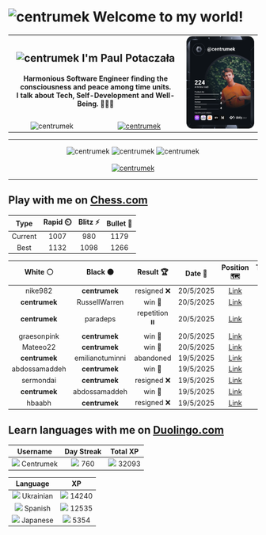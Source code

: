 <h1>
  <img
    src="https://emojis.slackmojis.com/emojis/images/1531849430/4246/blob-sunglasses.gif"
    width="30"
    alt="centrumek"
  />
  Welcome to my world!
</h1>

<table>
  <tbody>
    <tr>
      <td align="center" width="70%" colspan="2">
        <h2>
          <img
            src="https://raw.githubusercontent.com/MartinHeinz/MartinHeinz/master/wave.gif"
            width="30px"
            alt="centrumek"
          />
          I'm Paul Potaczała
        </h2>
        <h4>
          Harmonious Software Engineer finding the consciousness and peace among time units.
          <br/>
          I talk about Tech, Self-Development and Well-Being. 🌿🧘🚀
        </h4>
      </td>
      <td width="30%" rowspan="2">
        <a href="https://app.daily.dev/centrumek">
          <img
            src="./devcard.svg"
            alt="centrumek"
          />
        </a>
      </td>
    </tr>
    <tr align="center">
      <td>
        <img
          src="https://komarev.com/ghpvc/?username=centrumek&label=visitors&color=0e75b6&style=flat"
          alt="centrumek"
        >
      </td>
      <td>
        <a href="https://stackoverflow.com/users/14496012/centrumek">
          <img
            src="https://stackoverflow.com/users/flair/14496012.png?theme=dark"
            alt="centrumek"
          >
        </a>
      </td>
    </tr>
  </tbody>
</table>

---
<div align="center">
  <img 
    src="https://github-readme-stats.vercel.app/api?username=centrumek&show_icons=true&count_private=true&theme=dark&hide_border=true&hide=issues,contribs&bg_color=00000000"
    alt="centrumek"
  />
  <img
    src="https://github-readme-stats.vercel.app/api/top-langs/?username=centrumek&layout=compact&hide_border=true&theme=dark&bg_color=00000000&langs_count=6&exclude_repo=air-statistic-app"
    alt="centrumek"
  />
  <img 
    src="https://github-readme-streak-stats.herokuapp.com?user=centrumek&theme=dark&hide_border=true&background=FFFFFF00"
    alt="centrumek"
  />
  <br/>
  <br/>
  <a href="https://www.buymeacoffee.com/centrumek">
    <img
      src="https://cdn.buymeacoffee.com/buttons/v2/default-orange.png"
      height="50"
      width="210"
      alt="centrumek"
    />
  </a>
</div>

---

## Play with me on [Chess.com](https://www.chess.com/member/centrumek)

<div align="center">
<!--START_SECTION:chessStats-->
<!-- Automatically generated with https://github.com/Balastrong/chess-stats-action -->

| Type | Rapid ⏲️ | Blitz ⚡ | Bullet 🔫 |
|:---:|:---:|:---:|:---:|
| Current | 1007 | 980 | 1179 |
| Best | 1132 | 1098 | 1266 |

| White ⚪ | Black ⚫ | Result 🏆 | Date 📅 | Position 🗺️ | Type 🕕 |
|:---:|:---:|:---:|:---:|:---:|:---:|
| nike982 | **centrumek** | resigned ❌ | 20/5/2025 | <a href="http://www.ee.unb.ca/cgi-bin/tervo/fen.pl?select=8/8/5k2/2K1p3/1P6/P2P4/6PP/8 b - - 1 32">Link</a> | Blitz |
| **centrumek** | RussellWarren | win 🥇 | 20/5/2025 | <a href="http://www.ee.unb.ca/cgi-bin/tervo/fen.pl?select=8/8/p7/P1K5/1P6/2Pkp1Np/7P/4R3 b - - 4 53">Link</a> | Blitz |
| **centrumek** | paradeps | repetition ⏸️ | 20/5/2025 | <a href="http://www.ee.unb.ca/cgi-bin/tervo/fen.pl?select=8/5r2/PK6/5k2/8/8/8/8 b - - 10 59">Link</a> | Blitz |
| graesonpink | **centrumek** | win 🥇 | 20/5/2025 | <a href="http://www.ee.unb.ca/cgi-bin/tervo/fen.pl?select=rn1qk1n1/pp2b2r/2p1bp2/3p3p/3P3P/2N3B1/PPP3P1/2K1RBNR w q - 0 15">Link</a> | Blitz |
| Mateeo22 | **centrumek** | win 🥇 | 20/5/2025 | <a href="http://www.ee.unb.ca/cgi-bin/tervo/fen.pl?select=rnb1kbnr/pp3ppp/2pqp3/8/3P4/2N2N2/PPP2PPP/R1BQKB1R w KQkq - 2 6">Link</a> | Blitz |
| **centrumek** | emilianotuminni | abandoned  | 19/5/2025 | <a href="http://www.ee.unb.ca/cgi-bin/tervo/fen.pl?select=8/8/3k2r1/2p3Pn/8/8/5PK1/8 w - - 0 41">Link</a> | Blitz |
| abdossamaddeh | **centrumek** | win 🥇 | 19/5/2025 | <a href="http://www.ee.unb.ca/cgi-bin/tervo/fen.pl?select=8/8/4p3/3pP1p1/2pP1p1p/2P2q1P/k7/6K1 b - - 1 60">Link</a> | Blitz |
| sermondai | **centrumek** | resigned ❌ | 19/5/2025 | <a href="http://www.ee.unb.ca/cgi-bin/tervo/fen.pl?select=8/ppQ3k1/2p2rp1/3p4/3P4/2P4R/PP3PP1/5RK1 b - - 3 34">Link</a> | Blitz |
| **centrumek** | abdossamaddeh | win 🥇 | 19/5/2025 | <a href="http://www.ee.unb.ca/cgi-bin/tervo/fen.pl?select=8/5pk1/4p3/p2p2PP/2rPb3/P1P5/1P3R1R/2K5 b - - 0 32">Link</a> | Blitz |
| hbaabh | **centrumek** | resigned ❌ | 19/5/2025 | <a href="http://www.ee.unb.ca/cgi-bin/tervo/fen.pl?select=8/5p2/7p/8/4k1P1/7P/PPP5/2K1R3 b - - 0 36">Link</a> | Blitz |

<!--END_SECTION:chessStats-->
</div>

## Learn languages with me on [Duolingo.com](https://www.duolingo.com/profile/Centrumek)

<div align="center">
<!--START_SECTION:duolingoStats-->
<!-- Automatically generated with https://github.com/centrumek/duolingo-readme-stats-->

| Username | Day Streak | Total XP |
|:---:|:---:|:---:|
| <img src="https://raw.githubusercontent.com/centrumek/duolingo-readme-stats/main/assets/duolingo.png" height="12"> Centrumek | <img src="https://raw.githubusercontent.com/centrumek/duolingo-readme-stats/main/assets/streakinactive.svg" height="12"> 760 | <img src="https://raw.githubusercontent.com/centrumek/duolingo-readme-stats/main/assets/xp.svg" height="12"> 32093 | <img src="https://raw.githubusercontent.com/centrumek/duolingo-readme-stats/main/assets/xp.svg" height="12"> 0 |

| Language | XP |
|:---:|:---:|
| <img src="https://raw.githubusercontent.com/centrumek/duolingo-readme-stats/main/assets/langs/ukrainian.svg" height="12"> Ukrainian | <img src="https://raw.githubusercontent.com/centrumek/duolingo-readme-stats/main/assets/xp.svg" height="12"> 14240 |
| <img src="https://raw.githubusercontent.com/centrumek/duolingo-readme-stats/main/assets/langs/spanish.svg" height="12"> Spanish | <img src="https://raw.githubusercontent.com/centrumek/duolingo-readme-stats/main/assets/xp.svg" height="12"> 12535 |
| <img src="https://raw.githubusercontent.com/centrumek/duolingo-readme-stats/main/assets/langs/japanese.svg" height="12"> Japanese | <img src="https://raw.githubusercontent.com/centrumek/duolingo-readme-stats/main/assets/xp.svg" height="12"> 5354 |

<!--END_SECTION:duolingoStats-->
</div>
<!--
**centrumek/centrumek** is a ✨ _special_ ✨ repository because its `README.md` (this file) appears on your GitHub profile.

Here are some ideas to get you started:

- 🔭 I’m currently working on ...
- 🌱 I’m currently learning ...
- 👯 I’m looking to collaborate on ...
- 🤔 I’m looking for help with ...
- 💬 Ask me about ...
- 📫 How to reach me: ...
- 😄 Pronouns: ...
- ⚡ Fun fact: ...
-->
